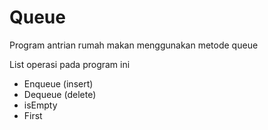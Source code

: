 # Queue
Program antrian rumah makan menggunakan metode queue

List operasi pada program ini
<ul>
  <li>Enqueue (insert)</li>
  <li>Dequeue (delete)</li>
  <li>isEmpty</li>
  <li>First</li>
</ul>
